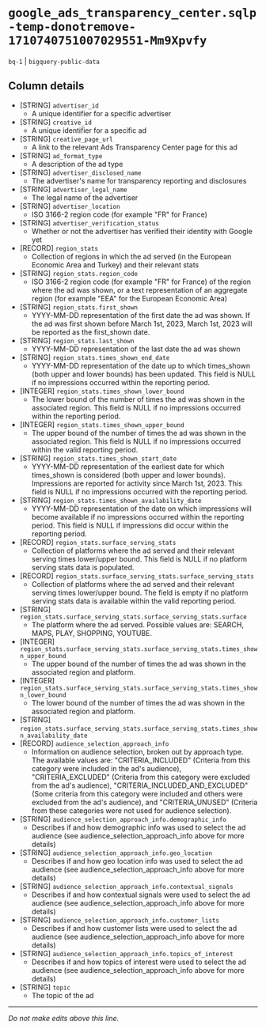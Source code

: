 # `google_ads_transparency_center.sqlp-temp-donotremove-1710740751007029551-Mm9Xpvfy`
`bq-1` | `bigquery-public-data`

## Column details
* [STRING]    `advertiser_id`
  - A unique identifier for a specific advertiser
* [STRING]    `creative_id`
  - A unique identifier for a specific ad
* [STRING]    `creative_page_url`
  - A link to the relevant Ads Transparency Center page for this ad
* [STRING]    `ad_format_type`
  - A description of the ad type
* [STRING]    `advertiser_disclosed_name`
  - The advertiser's name for transparency reporting and disclosures
* [STRING]    `advertiser_legal_name`
  - The legal name of the advertiser
* [STRING]    `advertiser_location`
  - ISO 3166-2 region code (for example "FR" for France)
* [STRING]    `advertiser_verification_status`
  - Whether or not the advertiser has verified their identity with Google yet
* [RECORD]    `region_stats`
  - Collection of regions in which the ad served (in the European Economic Area and Turkey) and their relevant stats
* [STRING]    `region_stats.region_code`
  - ISO 3166-2 region code (for example "FR" for France) of the region where the ad was shown, or a text representation of an aggregate region (for example "EEA" for the European Economic Area)
* [STRING]    `region_stats.first_shown`
  - YYYY-MM-DD representation of the first date the ad was shown. If the ad was first shown before March 1st, 2023, March 1st, 2023 will be reported as the first_shown date.
* [STRING]    `region_stats.last_shown`
  - YYYY-MM-DD representation of the last date the ad was shown
* [STRING]    `region_stats.times_shown_end_date`
  - YYYY-MM-DD representation of the date up to which times_shown (both upper and lower bounds) has been updated. This field is NULL if no impressions occurred within the reporting period.
* [INTEGER]   `region_stats.times_shown_lower_bound`
  - The lower bound of the number of times the ad was shown in the associated region. This field is NULL if no impressions occurred within the reporting period.
* [INTEGER]   `region_stats.times_shown_upper_bound`
  - The upper bound of the number of times the ad was shown in the associated region. This field is NULL if no impressions occurred within the valid reporting period.
* [STRING]    `region_stats.times_shown_start_date`
  - YYYY-MM-DD representation of the earliest date for which times_shown is considered (both upper and lower bounds). Impressions are reported for activity since March 1st, 2023. This field is NULL if no impressions occurred with the reporting period.
* [STRING]    `region_stats.times_shown_availability_date`
  - YYYY-MM-DD representation of the date on which impressions will become available if no impressions occurred within the reporting period. This field is NULL if impressions did occur within the reporting period.
* [RECORD]    `region_stats.surface_serving_stats`
  - Collection of platforms where the ad served and their relevant serving times lower/upper bound. This field is NULL if no platform serving stats data is populated.
* [RECORD]    `region_stats.surface_serving_stats.surface_serving_stats`
  - Collection of platforms where the ad served and their relevant serving times lower/upper bound. The field is empty if no platform serving stats data is available within the valid reporting period.
* [STRING]    `region_stats.surface_serving_stats.surface_serving_stats.surface`
  - The platform where the ad served. Possible values are: SEARCH, MAPS, PLAY, SHOPPING, YOUTUBE.
* [INTEGER]   `region_stats.surface_serving_stats.surface_serving_stats.times_shown_upper_bound`
  - The upper bound of the number of times the ad was shown in the associated region and platform.
* [INTEGER]   `region_stats.surface_serving_stats.surface_serving_stats.times_shown_lower_bound`
  - The lower bound of the number of times the ad was shown in the associated region and platform.
* [STRING]    `region_stats.surface_serving_stats.surface_serving_stats.times_shown_availability_date`
* [RECORD]    `audience_selection_approach_info`
  - Information on audience selection, broken out by approach type. The available values are: "CRITERIA_INCLUDED" (Criteria from this category were included in the ad's audience), "CRITERIA_EXCLUDED" (Criteria from this category were excluded from the ad's audience), "CRITERIA_INCLUDED_AND_EXCLUDED" (Some criteria from this category were included and others were excluded from the ad's audience), and "CRITERIA_UNUSED" (Criteria from these categories were not used for audience selection).
* [STRING]    `audience_selection_approach_info.demographic_info`
  - Describes if and how demographic info was used to select the ad audience (see audience_selection_approach_info above for more details)
* [STRING]    `audience_selection_approach_info.geo_location`
  - Describes if and how geo location info was used to select the ad audience (see audience_selection_approach_info above for more details)
* [STRING]    `audience_selection_approach_info.contextual_signals`
  - Describes if and how contextual signals were used to select the ad audience (see audience_selection_approach_info above for more details)
* [STRING]    `audience_selection_approach_info.customer_lists`
  - Describes if and how customer lists were used to select the ad audience (see audience_selection_approach_info above for more details)
* [STRING]    `audience_selection_approach_info.topics_of_interest`
  - Describes if and how topics of interest were used to select the ad audience (see audience_selection_approach_info above for more details)
* [STRING]    `topic`
  - The topic of the ad

-------------------------------------------------------------------------------
*Do not make edits above this line.*
